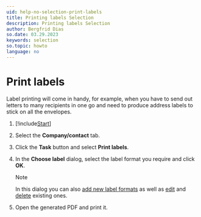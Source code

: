 ```yaml
---
uid: help-no-selection-print-labels
title: Printing labels Selection
description: Printing labels Selection
author: Bergfrid Dias
so.date: 03.29.2023
keywords: selection
so.topic: howto
language: no
---
```


# Print labels

Label printing will come in handy, for example, when you have to send out letters to many recipients in one go and need to produce address labels to stick on all the envelopes.

1. [!include[Start](../includes/steps-start-task.md)]

2. Select the **Company/contact** tab.

3. Click the **Task** button and select **Print labels**.

4. In the **Choose label** dialog, select the label format you require and click **OK**.

    > [!NOTE]
    > In this dialog you can also [add new label formats][2] as well as [edit][3] and [delete][4] existing ones.

5. Open the generated PDF and print it.

<!-- Referenced links -->
[2]: ../../../../reports/learn/labels/add-format.md
[3]: ../../../../reports/learn/labels/edit-format.md
[4]: ../../../../reports/learn/labels/remove-format.md

<!-- Referenced images -->

